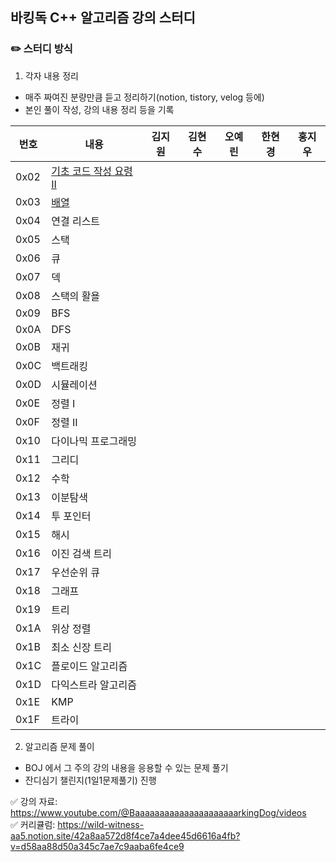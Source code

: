 ## 바킹독 C++ 알고리즘 강의 스터디

### ✏️ 스터디 방식
  1. 각자 내용 정리
- 매주 짜여진 분량만큼 듣고 정리하기(notion, tistory, velog 등에)
- 본인 풀이 작성, 강의 내용 정리 등을 기록

| 번호 |  내용 | 김지원 | 김현수 | 오예린 | 한현경 | 홍지우 |
|---|---|---|---|---|---|---|
|0x02| [기초 코드 작성 요령 II](https://github.com/encrypted-def/basic-algo-lecture/blob/master/workbook/0x02.md) |   |    |    |    |    |
|0x03|[배열](https://github.com/encrypted-def/basic-algo-lecture/blob/master/workbook/0x03.md)|   |    |    |    |    |
|0x04|연결 리스트|   |    |    |    |    |
|0x05|스택|   |    |    |    |    |
|0x06|큐|   |    |    |    |    |
|0x07|덱|   |    |    |    |    |
|0x08|스택의 활욜|   |    |    |    |    |
|0x09|BFS|   |    |    |    |    |
|0x0A|DFS|   |    |    |    |    |
|0x0B|재귀|   |    |    |    |    |
|0x0C|백트래킹|   |    |    |    |    |
|0x0D|시뮬레이션|   |    |    |    |    |
|0x0E|정렬 I|   |    |    |    |    |
|0x0F|정렬 II|   |    |    |    |    |
|0x10|다이나믹 프로그래밍|   |    |    |    |    |
|0x11|그리디|   |    |    |    |    |
|0x12|수학|   |    |    |    |    |
|0x13|이분탐색|   |    |    |    |    |
|0x14|투 포인터|   |    |    |    |    |
|0x15|해시|   |    |    |    |    |
|0x16|이진 검색 트리|   |    |    |    |    |
|0x17|우선순위 큐|   |    |    |    |    |
|0x18|그래프|   |    |    |    |    |
|0x19|트리|   |    |    |    |    |
|0x1A|위상 정렬|   |    |    |    |    |
|0x1B|최소 신장 트리|   |    |    |    |    |
|0x1C|플로이드 알고리즘|   |    |    |    |    |
|0x1D|다익스트라 알고리즘|   |    |    |    |    |
|0x1E|KMP|   |    |    |    |    |
|0x1F|트라이|   |    |    |    |    |


2. 알고리즘 문제 풀이
- BOJ 에서 그 주의 강의 내용을 응용할 수 있는 문제 풀기
- 잔디심기 챌린지(1일1문제풀기) 진행

 ✅ 강의 자료: https://www.youtube.com/@BaaaaaaaaaaaaaaaaaaaaarkingDog/videos <br>
 ✅ 커리큘럼: https://wild-witness-aa5.notion.site/42a8aa572d8f4ce7a4dee45d6616a4fb?v=d58aa88d50a345c7ae7c9aaba6fe4ce9 


